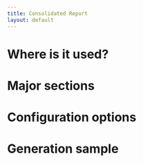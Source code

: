 ```yaml
---
title: Consolidated Report
layout: default
---
```


# Where is it used?

# Major sections

# Configuration options

# Generation sample